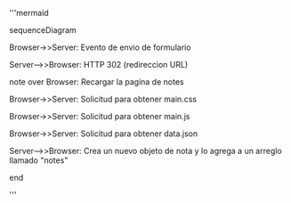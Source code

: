 '''mermaid

sequenceDiagram

Browser->>Server: Evento de envio de formulario

Server-->>Browser: HTTP 302 (redireccion URL)

note over Browser: Recargar la pagina de notes

Browser->>Server: Solicitud para obtener main.css

Browser->>Server: Solicitud para obtener main.js

Browser->>Server: Solicitud para obtener data.json

Server-->>Browser: Crea un nuevo objeto de nota y lo agrega a un arreglo llamado "notes"

end

'''
